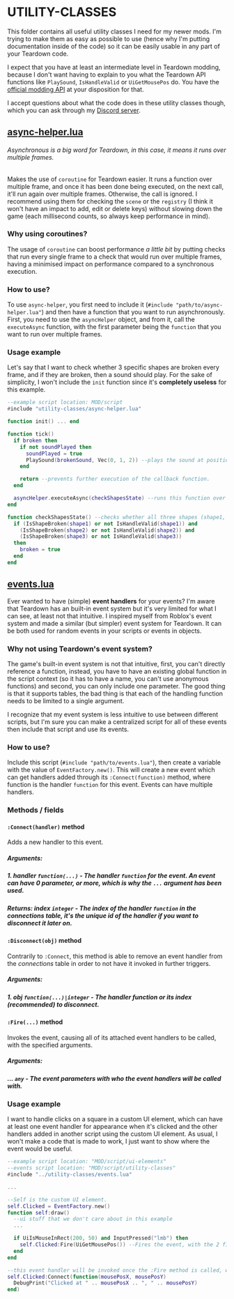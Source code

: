 # UTILITY-CLASSES
This folder contains all useful utility classes I need for my newer mods. I'm trying to make them as easy as possible to use (hence why I'm putting documentation inside of the code) so it can be easily
usable in any part of your Teardown code.

I expect that you have at least an intermediate level in Teardown modding, because I don't want having to explain to you what the Teardown API functions like `PlaySound`, `IsHandleValid` or `UiGetMousePos` do.
You have the [official modding API](https://teardowngame.com/modding/api.html) at your disposition for that.

I accept questions about what the code does in these utility classes though, which you can ask through my [Discord server](https://discord.gg/ATWxXhycvV).
## [async-helper.lua](/utility-classes/async-helper.lua)
###### Asynchronous is a big word for Teardown, in this case, it means it runs over multiple frames.
Makes the use of `coroutine` for Teardown easier. It runs a function over multiple frame, and once it has been done being executed, on the next call, it'll run again over multiple frames. Otherwise, the call is ignored.
I recommend using them for checking the `scene` or the `registry` (I think it won't have an impact to add, edit or delete keys) without slowing down the game (each millisecond counts, so always keep performance in mind).
### Why using coroutines?
The usage of `coroutine` can boost performance *a little bit* by putting checks that run every single frame to a check that would run over multiple frames, having a minimised impact on performance compared to a
synchronous execution.
### How to use?
To use `async-helper`, you first need to include it (`#include "path/to/async-helper.lua"`) and then have a function that you want to run asynchronously.
First, you need to use the `asyncHelper` object, and from it, call the `executeAsync` function, with the first parameter being the `function` that you want to run over multiple frames.
### Usage example
Let's say that I want to check whether 3 specific shapes are broken every frame, and if they are broken, then a sound should play.
For the sake of simplicity, I won't include the `init` function since it's **completely useless** for this example.
```lua
--example script location: MOD/script
#include "utility-classes/async-helper.lua"

function init() ... end

function tick()
  if broken then
    if not soundPlayed then
      soundPlayed = true
      PlaySound(brokenSound, Vec(0, 1, 2)) --plays the sound at position x=0, y=1, z=2
    end

    return --prevents further execution of the callback function.
  end

  asyncHelper.executeAsync(checkShapesState) --runs this function over multiple frames
end

function checkShapesState() --checks whether all three shapes (shape1, shape2 and shape3) are broken.
  if (IsShapeBroken(shape1) or not IsHandleValid(shape1)) and
    (IsShapeBroken(shape2) or not IsHandleValid(shape2)) and
    (IsShapeBroken(shape3) or not IsHandleValid(shape3))
  then
    broken = true
  end
end
```

## [events.lua](/utility-classes/events.lua)
Ever wanted to have (simple) **event handlers** for your events? I'm aware that Teardown has an built-in event system but it's very limited for what I can see, at least not that intuitive.
I inspired myself from Roblox's event system and made a similar (but simpler) event system for Teardown. It can be both used for random events in your scripts or events in objects.
### Why not using Teardown's event system?
The game's built-in event system is not that intuitive, first, you can't directly reference a function, instead, you have to have an existing global function in the script context (so it has to
have a name, you can't use anonymous functions) and second, you can only include one parameter. The good thing is that it supports tables, the bad thing is that each of the handling function needs
to be limited to a single argument.

I recognize that my event system is less intuitive to use between different scripts, but I'm sure you can make a centralized script for all of these events then include that script and use its events.
### How to use?
Include this script (`#include "path/to/events.lua"`), then create a variable with the value of `EventFactory.new()`. This will create a new event which can get handlers added through its `:Connect(function)` method,
where function is the handler `function` for this event. Events can have multiple handlers.
### Methods / fields
#### `:Connect(handler)` method
Adds a new handler to this event.

##### **Arguments**:
##### 1. handler `function(...)` - The handler `function` for the event. An event can have 0 parameter, or more, which is why the `...` argument has been used.

##### **Returns**: index `integer` - The index of the handler `function` in the *connections* table, it's the unique id of the handler if you want to disconnect it later on.
#### `:Disconnect(obj)` method
Contrarily to `:Connect`, this method is able to remove an event handler from the *connections* table in order to not have it invoked in further triggers.

##### **Arguments:**
##### 1. obj `function(...)|integer` - The handler function or its index (recommended) to disconnect.

#### `:Fire(...)` method
Invokes the event, causing all of its attached event handlers to be called, with the specified arguments.

##### **Arguments**:
##### ... `any` - The event parameters with who the event handlers will be called with.

### Usage example
I want to handle clicks on a square in a custom UI element, which can have at least one event handler for appearance when it's clicked and the other handlers added in another script using the custom
UI element. As usual, I won't make a code that is made to work, I just want to show where the event would be useful.
```lua
--example script location: "MOD/script/ui-elements"
--events script location: "MOD/script/utility-classes"
#include "../utility-classes/events.lua"

...

--Self is the custom UI element.
self.Clicked = EventFactory.new()
function self:draw()
  --ui stuff that we don't care about in this example
  ...

  if UiIsMouseInRect(200, 50) and InputPressed("lmb") then
    self.Clicked:Fire(UiGetMousePos()) --Fires the event, with the 2 first event arguments being the mouse location (x and y)/
  end
end

--this event handler will be invoked once the :Fire method is called, which is the expected behavior.
self.Clicked:Connect(function(mousePosX, mousePosY)
  DebugPrint("Clicked at " .. mousePosX .. ", " .. mousePosY)
end)
```
